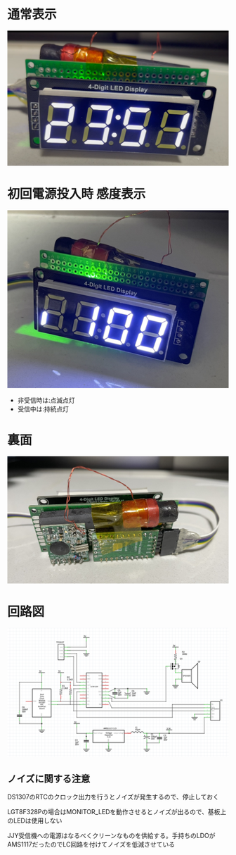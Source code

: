 
# 通常表示
![alt text](image.png)


# 初回電源投入時 感度表示
![alt text](IMG_6464.jpeg)

- 非受信時は:点滅点灯
- 受信中は:持続点灯

# 裏面
![alt text](IMG_6463.jpeg)

# 回路図
![](rtcclock_lgt8f328.png)

## ノイズに関する注意

DS1307のRTCのクロック出力を行うとノイズが発生するので、停止しておく

LGT8F328Pの場合はMONITOR_LEDを動作させるとノイズが出るので、基板上のLEDは使用しない

JJY受信機への電源はなるべくクリーンなものを供給する。手持ちのLDOがAMS1117だったのでLC回路を付けてノイズを低減させている

